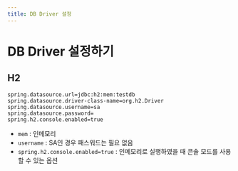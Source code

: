 ```yaml
---
title: DB Driver 설정
---
```


# DB Driver 설정하기

## H2

```properties
spring.datasource.url=jdbc:h2:mem:testdb
spring.datasource.driver-class-name=org.h2.Driver
spring.datasource.username=sa
spring.datasource.password=
spring.h2.console.enabled=true
```

* `mem` : 인메모리 
* `username` : SA인 경우 패스워드는 필요 없음
* `spring.h2.console.enabled=true` : 인메모리로 실행하였을 때 콘솔 모드를 사용할 수 있는 옵션